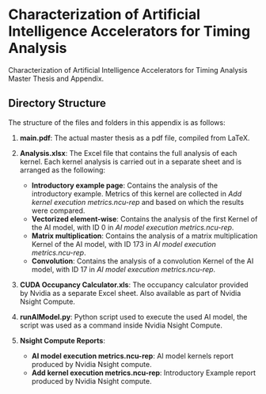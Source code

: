 # Characterization of Artificial Intelligence Accelerators for Timing Analysis 
Characterization of Artificial Intelligence Accelerators for Timing Analysis Master Thesis and Appendix.

## Directory Structure
The structure of the files and folders in this appendix is as follows: 
1. **main.pdf**: The actual master thesis as a pdf file, compiled from LaTeX. 
2. **Analysis.xlsx**: The Excel file that contains the full analysis of each kernel. Each kernel analysis is carried out in a separate sheet and is arranged as the following:
	- **Introductory example page**: Contains the analysis of the introductory example. Metrics of this kernel are collected in *Add kernel execution metrics.ncu-rep* and based on which the results were compared. 
	- **Vectorized element-wise**: Contains the analysis of the first Kernel of the AI model, with ID 0 in *AI model execution metrics.ncu-rep*.
	- **Matrix multiplication**: Contains the analysis of a matrix multiplication Kernel of the AI model, with ID 173 in *AI model execution metrics.ncu-rep*.
	- **Convolution**: Contains the analysis of a convolution Kernel of the AI model, with ID 17 in *AI model execution metrics.ncu-rep*.
	
3. **CUDA Occupancy Calculator.xls**: The occupancy calculator provided by Nvidia as a separate Excel sheet. Also available as part of Nvidia Nsight Compute.

4. **runAIModel.py**: Python script used to execute the used AI model, the script was used as a command inside Nvidia Nsight Compute.

5. **Nsight Compute Reports**:
	- **AI model execution metrics.ncu-rep**: AI model kernels report produced by Nvidia Nsight compute.
	- **Add kernel execution metrics.ncu-rep**: Introductory Example report produced by Nvidia Nsight compute. 

 

